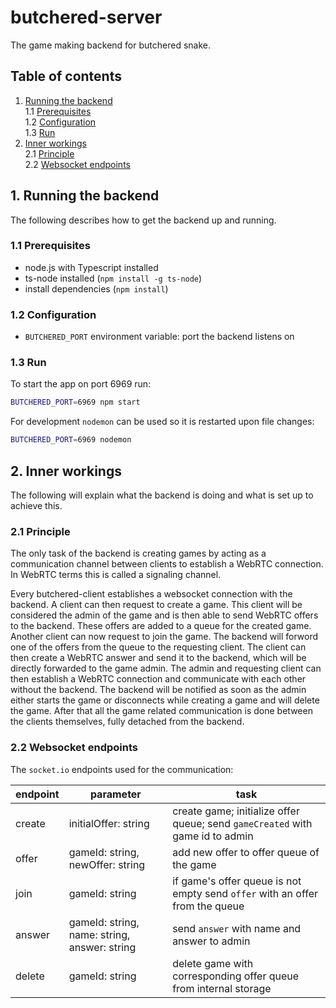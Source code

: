 # butchered-server

The game making backend for butchered snake.

## Table of contents

1. [Running the backend](#1-running-the-backend)  
    1.1 [Prerequisites](#11-prerequisites)  
    1.2 [Configuration](#12-configuration)  
    1.3 [Run](#13-run)  
2. [Inner workings](#2-inner-workings)  
    2.1 [Principle](#21-principle)  
    2.2 [Websocket endpoints](#22-websocket-endpoints)  

## 1. Running the backend

The following describes how to get the backend up and running.

### 1.1 Prerequisites

- node.js with Typescript installed
- ts-node installed (`npm install -g ts-node`)
- install dependencies (`npm install`)

### 1.2 Configuration

- `BUTCHERED_PORT` environment variable: port the backend listens on

### 1.3 Run

To start the app on port 6969 run:
```bash
BUTCHERED_PORT=6969 npm start
```

For development `nodemon` can be used so it is restarted upon file changes:
```bash
BUTCHERED_PORT=6969 nodemon
```

## 2. Inner workings

The following will explain what the backend is doing and what is set up to achieve this.

### 2.1 Principle

The only task of the backend is creating games by acting as a communication channel between clients to establish a WebRTC connection. In WebRTC terms this is called a signaling channel.

Every butchered-client establishes a websocket connection with the backend. A client can then request to create a game. This client will be considered the admin of the game and is then able to send WebRTC offers to the backend. These offers are added to a queue for the created game. Another client can now request to join the game. The backend will forword one of the offers from the queue to the requesting client. The client can then create a WebRTC answer and send it to the backend, which will be directly forwarded to the game admin. The admin and requesting client can then establish a WebRTC connection and communicate with each other without the backend. The backend will be notified as soon as the admin either starts the game or disconnects while creating a game and will delete the game. After that all the game related communication is done between the clients themselves, fully detached from the backend.

### 2.2 Websocket endpoints

The `socket.io` endpoints used for the communication:

| endpoint | parameter                                    | task                                                                          |
|----------|----------------------------------------------|-------------------------------------------------------------------------------|
| create   | initialOffer: string                         | create game; initialize offer queue; send `gameCreated` with game id to admin |
| offer    | gameId: string, newOffer: string             | add new offer to offer queue of the game                                      |
| join     | gameId: string                               | if game's offer queue is not empty send `offer`  with an offer from the queue |
| answer   | gameId: string, name: string, answer: string | send `answer` with name and answer to admin                                   |
| delete   | gameId: string                               | delete game with corresponding offer queue from internal storage              |


